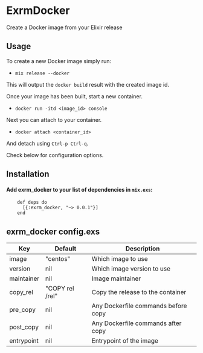 # ExrmDocker

Create a Docker image from your Elixir release

## Usage

To create a new Docker image simply run:

- `mix release --docker`

This will output the `docker build` result with the created image id.

Once your image has been built, start a new container.

- `docker run -itd <image_id> console`

Next you can attach to your container.

- `docker attach <container_id>`

And detach using `Ctrl-p Ctrl-q`.


Check below for configuration options.

## Installation
#### Add exrm_docker to your list of dependencies in `mix.exs`:

        def deps do
          [{:exrm_docker, "~> 0.0.1"}]
        end


## exrm_docker config.exs

 Key        | Default         | Description
----------- | --------------- | -----------------------------------
 image      | "centos"        | Which image to use
 version    | nil             | Which image version to use
 maintainer | nil             | Image maintainer
 copy_rel   | "COPY rel /rel" | Copy the release to the container
 pre_copy   | nil             | Any Dockerfile commands before copy
 post_copy  | nil             | Any Dockerfile commands after copy
 entrypoint | nil             | Entrypoint of the image
